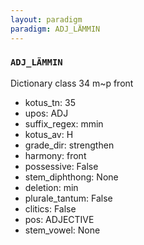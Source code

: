 ```yaml
---
layout: paradigm
paradigm: ADJ_LÄMMIN
---
```

### ` ADJ_LÄMMIN `

Dictionary class 34 m~p front
* kotus_tn: 35
* upos: ADJ
* suffix_regex: mmin
* kotus_av: H
* grade_dir: strengthen
* harmony: front
* possessive: False
* stem_diphthong: None
* deletion: min
* plurale_tantum: False
* clitics: False
* pos: ADJECTIVE
* stem_vowel: None
